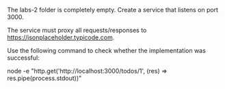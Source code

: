 The labs-2 folder is completely empty. Create a service that listens on port 3000.

The service must proxy all requests/responses to https://jsonplaceholder.typicode.com.

Use the following command to check whether the implementation was successful:


node -e "http.get('http://localhost:3000/todos/1', (res) =>
res.pipe(process.stdout))"

